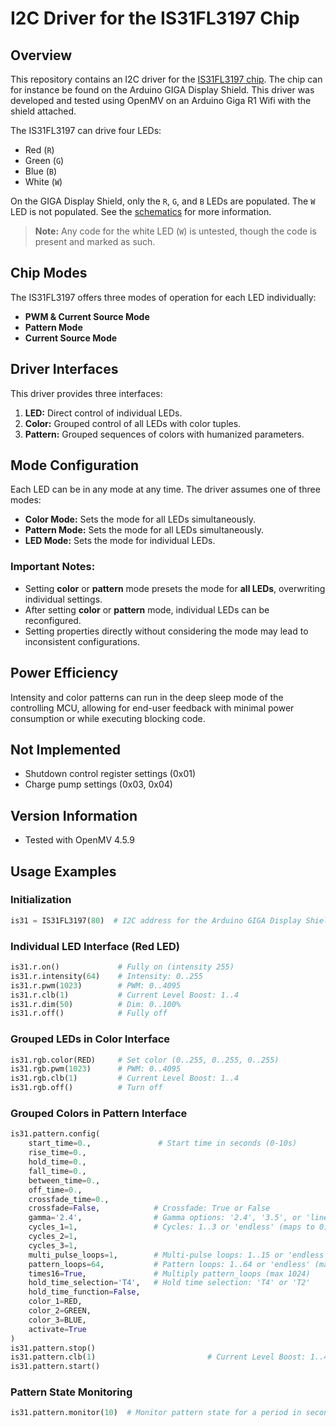 # I2C Driver for the IS31FL3197 Chip

## Overview

This repository contains an I2C driver for the [IS31FL3197 chip](https://www.lumissil.com/assets/pdf/core/IS31FL3197_DS.pdf). The chip can for instance be found on the Arduino GIGA Display Shield. This driver was developed and tested using OpenMV on an Arduino Giga R1 Wifi with the shield attached.

The IS31FL3197 can drive four LEDs:

- Red (`R`)
- Green (`G`)
- Blue (`B`)
- White (`W`)

On the GIGA Display Shield, only the `R`, `G`, and `B` LEDs are populated. The `W` LED is not populated. See the [schematics](https://docs.arduino.cc/resources/schematics/ASX00039-schematics.pdf) for more information.

> **Note:** Any code for the white LED (`W`) is untested, though the code is present and marked as such.

## Chip Modes

The IS31FL3197 offers three modes of operation for each LED individually:

- **PWM & Current Source Mode**
- **Pattern Mode**
- **Current Source Mode**

## Driver Interfaces

This driver provides three interfaces:

1. **LED:** Direct control of individual LEDs.
2. **Color:** Grouped control of all LEDs with color tuples.
3. **Pattern:** Grouped sequences of colors with humanized parameters.

## Mode Configuration

Each LED can be in any mode at any time. The driver assumes one of three modes:

- **Color Mode:** Sets the mode for all LEDs simultaneously.
- **Pattern Mode:** Sets the mode for all LEDs simultaneously.
- **LED Mode:** Sets the mode for individual LEDs.

### Important Notes:

- Setting **color** or **pattern** mode presets the mode for **all LEDs**, overwriting individual settings.
- After setting **color** or **pattern** mode, individual LEDs can be reconfigured.
- Setting properties directly without considering the mode may lead to inconsistent configurations.

## Power Efficiency

Intensity and color patterns can run in the deep sleep mode of the controlling MCU, allowing for end-user feedback with minimal power consumption or while executing blocking code.

## Not Implemented

- Shutdown control register settings (0x01)
- Charge pump settings (0x03, 0x04)

## Version Information

- Tested with OpenMV 4.5.9

## Usage Examples

### Initialization

```python
is31 = IS31FL3197(80)  # I2C address for the Arduino GIGA Display Shield is 80
```

### Individual LED Interface (Red LED)

```python
is31.r.on()             # Fully on (intensity 255)
is31.r.intensity(64)    # Intensity: 0..255
is31.r.pwm(1023)        # PWM: 0..4095
is31.r.clb(1)           # Current Level Boost: 1..4
is31.r.dim(50)          # Dim: 0..100%
is31.r.off()            # Fully off
```

### Grouped LEDs in Color Interface

```python
is31.rgb.color(RED)     # Set color (0..255, 0..255, 0..255)
is31.rgb.pwm(1023)      # PWM: 0..4095
is31.rgb.clb(1)         # Current Level Boost: 1..4
is31.rgb.off()          # Turn off
```

### Grouped Colors in Pattern Interface

```python
is31.pattern.config(
    start_time=0.,               # Start time in seconds (0-10s)
    rise_time=0.,
    hold_time=0.,
    fall_time=0.,
    between_time=0.,
    off_time=0.,
    crossfade_time=0.,
    crossfade=False,            # Crossfade: True or False
    gamma='2.4',                # Gamma options: '2.4', '3.5', or 'linear'
    cycles_1=1,                 # Cycles: 1..3 or 'endless' (maps to 0)
    cycles_2=1,
    cycles_3=1,
    multi_pulse_loops=1,        # Multi-pulse loops: 1..15 or 'endless' (maps to 0)
    pattern_loops=64,           # Pattern loops: 1..64 or 'endless' (maps to 0)
    times16=True,               # Multiply pattern_loops (max 1024)
    hold_time_selection='T4',   # Hold time selection: 'T4' or 'T2'
    hold_time_function=False,
    color_1=RED,
    color_2=GREEN,
    color_3=BLUE,
    activate=True
)
is31.pattern.stop()
is31.pattern.clb(1)                         # Current Level Boost: 1..4
is31.pattern.start()
```

### Pattern State Monitoring

```python
is31.pattern.monitor(10)  # Monitor pattern state for a period in seconds
```

